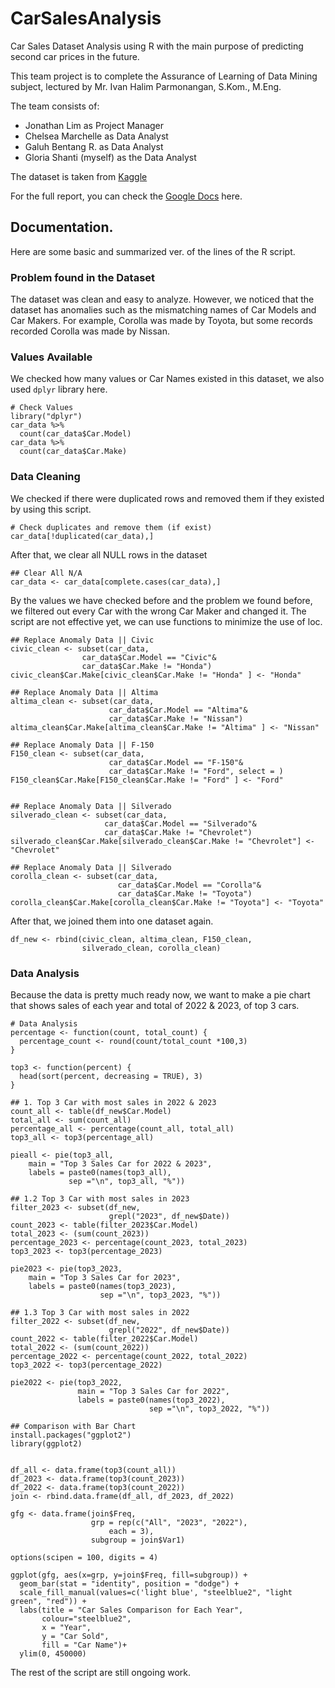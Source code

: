 # CarSalesAnalysis
Car Sales Dataset Analysis using R with the main purpose of predicting second car prices in the future. 

This team project is to complete the Assurance of Learning of Data Mining subject, lectured by Mr. Ivan Halim Parmonangan, S.Kom., M.Eng.

The team consists of:
- Jonathan Lim as Project Manager
- Chelsea Marchelle as Data Analyst
- Galuh Bentang R. as Data Analyst
- Gloria Shanti (myself) as the Data Analyst

The dataset is taken from [Kaggle](https://www.kaggle.com/datasets/suraj520/car-sales-data)

For the full report, you can check the [Google Docs](https://docs.google.com/document/d/1PFkdOx2aVbXB_JnZhcopBOyd1oU0qz0bFjvxFczRhiM/edit) here. 

## Documentation.
Here are some basic and summarized ver. of the lines of the R script.

### Problem found in the Dataset
The dataset was clean and easy to analyze. However, we noticed that the dataset has anomalies such as the mismatching names of Car Models and Car Makers. For example, Corolla was made by Toyota, but some records recorded Corolla was made by Nissan.

### Values Available
We checked how many values or Car Names existed in this dataset, we also used `dplyr` library here.
```
# Check Values
library("dplyr")
car_data %>%
  count(car_data$Car.Model)
car_data %>%
  count(car_data$Car.Make)
```

### Data Cleaning
We checked if there were duplicated rows and removed them if they existed by using this script.
```
# Check duplicates and remove them (if exist)
car_data[!duplicated(car_data),]
```
After that, we clear all NULL rows in the dataset
```
## Clear All N/A
car_data <- car_data[complete.cases(car_data),]
```
By the values we have checked before and the problem we found before, we filtered out every Car with the wrong Car Maker and changed it. The script are not effective yet, we can use functions to minimize the use of loc.
```
## Replace Anomaly Data || Civic
civic_clean <- subset(car_data,
                car_data$Car.Model == "Civic"&
                car_data$Car.Make != "Honda")
civic_clean$Car.Make[civic_clean$Car.Make != "Honda" ] <- "Honda"

## Replace Anomaly Data || Altima
altima_clean <- subset(car_data,
                      car_data$Car.Model == "Altima"&
                      car_data$Car.Make != "Nissan")
altima_clean$Car.Make[altima_clean$Car.Make != "Altima" ] <- "Nissan"

## Replace Anomaly Data || F-150
F150_clean <- subset(car_data,
                      car_data$Car.Model == "F-150"&
                      car_data$Car.Make != "Ford", select = )
F150_clean$Car.Make[F150_clean$Car.Make != "Ford" ] <- "Ford"


## Replace Anomaly Data || Silverado
silverado_clean <- subset(car_data,
                     car_data$Car.Model == "Silverado"&
                     car_data$Car.Make != "Chevrolet")
silverado_clean$Car.Make[silverado_clean$Car.Make != "Chevrolet"] <- "Chevrolet"

## Replace Anomaly Data || Silverado
corolla_clean <- subset(car_data,
                        car_data$Car.Model == "Corolla"&
                        car_data$Car.Make != "Toyota")
corolla_clean$Car.Make[corolla_clean$Car.Make != "Toyota"] <- "Toyota"
```
After that, we joined them into one dataset again.
```
df_new <- rbind(civic_clean, altima_clean, F150_clean,
                silverado_clean, corolla_clean)
```

### Data Analysis
Because the data is pretty much ready now, we want to make a pie chart that shows sales of each year and total of 2022 & 2023, of top 3 cars.
```
# Data Analysis
percentage <- function(count, total_count) {
  percentage_count <- round(count/total_count *100,3)
}

top3 <- function(percent) {
  head(sort(percent, decreasing = TRUE), 3)
}

## 1. Top 3 Car with most sales in 2022 & 2023
count_all <- table(df_new$Car.Model)
total_all <- sum(count_all)
percentage_all <- percentage(count_all, total_all)
top3_all <- top3(percentage_all)

pieall <- pie(top3_all,
    main = "Top 3 Sales Car for 2022 & 2023",
    labels = paste0(names(top3_all), 
             sep ="\n", top3_all, "%"))

## 1.2 Top 3 Car with most sales in 2023
filter_2023 <- subset(df_new,
                      grepl("2023", df_new$Date))
count_2023 <- table(filter_2023$Car.Model)
total_2023 <- (sum(count_2023))
percentage_2023 <- percentage(count_2023, total_2023)
top3_2023 <- top3(percentage_2023)

pie2023 <- pie(top3_2023,
    main = "Top 3 Sales Car for 2023",
    labels = paste0(names(top3_2023), 
                    sep ="\n", top3_2023, "%"))

## 1.3 Top 3 Car with most sales in 2022
filter_2022 <- subset(df_new,
                      grepl("2022", df_new$Date))
count_2022 <- table(filter_2022$Car.Model)
total_2022 <- (sum(count_2022))
percentage_2022 <- percentage(count_2022, total_2022)
top3_2022 <- top3(percentage_2022)

pie2022 <- pie(top3_2022,
               main = "Top 3 Sales Car for 2022",
               labels = paste0(names(top3_2022), 
                               sep ="\n", top3_2022, "%"))

## Comparison with Bar Chart
install.packages("ggplot2")
library(ggplot2)


df_all <- data.frame(top3(count_all))
df_2023 <- data.frame(top3(count_2023))
df_2022 <- data.frame(top3(count_2022))
join <- rbind.data.frame(df_all, df_2023, df_2022)

gfg <- data.frame(join$Freq,
                  grp = rep(c("All", "2023", "2022"),
                      each = 3),
                  subgroup = join$Var1)

options(scipen = 100, digits = 4)

ggplot(gfg, aes(x=grp, y=join$Freq, fill=subgroup)) +
  geom_bar(stat = "identity", position = "dodge") +
  scale_fill_manual(values=c('light blue', "steelblue2", "light green", "red")) +
  labs(title = "Car Sales Comparison for Each Year",
       colour="steelblue2",
       x = "Year",
       y = "Car Sold",
       fill = "Car Name")+
  ylim(0, 450000)
```

The rest of the script are still ongoing work.
